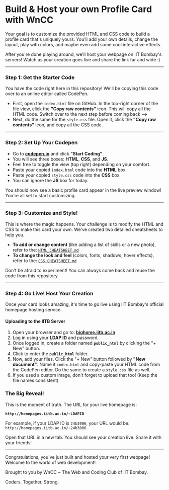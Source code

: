 # Build & Host your own Profile Card with WnCC


Your goal is to customize the provided HTML and CSS code to build a profile card that's uniquely yours. You'll add your own details, change the layout, play with colors, and maybe even add some cool interactive effects.

After you're done playing around, we'll host your webpage on IIT Bombay's servers! Watch as your creation goes live and share the link far and wide :)

---

### **Step 1: Get the Starter Code**

You have the code right here in this repository! We'll be copying this code over to an online editor called CodePen.

* First, open the `index.html` file on GitHub. In the top-right corner of the file view, click the **"Copy raw contents"** icon. This will copy all the HTML code. Switch over to the next step before coming back -->
* Next, do the same for the `style.css` file. Open it, click the **"Copy raw contents"** icon, and copy all the CSS code.

---

### **Step 2: Set Up Your Codepen**

* Go to [**codepen.io**](https://codepen.io/) and click **"Start Coding"**.
* You will see three boxes: **HTML**, **CSS**, and **JS**.
* Feel free to toggle the view (top right) depending on your comfort.
* Paste your copied `index.html` code into the **HTML** box.
* Paste your copied `style.css` code into the **CSS** box.
* You can ignore the **JS** box for today.

You should now see a basic profile card appear in the live preview window! You're all set to start customizing.

---

### **Step 3: Customize and Style!**

This is where the magic happens. Your challenge is to modify the HTML and CSS to make this card your own. We've created two detailed cheatsheets to help you.

* **To add or change content** (like adding a list of skills or a new photo), refer to the:
    [`HTML_CHEATSHEET.md`](./HTML_CHEATSHEET.md)
* **To change the look and feel** (colors, fonts, shadows, hover effects), refer to the:
    [`CSS_CHEATSHEET.md`](./CSS_CHEATSHEET.md)


Don't be afraid to experiment! You can always come back and reuse the code from this repository.

---

### **Step 4: Go Live! Host Your Creation**

Once your card looks amazing, it's time to go live using IIT Bombay's official homepage hosting service.

#### Uploading to the IITB Server

1.  Open your browser and go to: [**bighome.iitb.ac.in**](https://bighome.iitb.ac.in)
2.  Log in using your **LDAP ID** and password.
3.  Once logged in, create a folder named **`public_html`** by clicking the "+ New" button.
4.  Click to enter the **`public_html`** folder.
5.  Now, add your files. Click the "+ New" button followed by **"New document"**. Name it `index.html` and copy-paste your HTML code from the CodePen editor. Do the same to create a `style.css` file as well.
6. If you used a custom image, don't forget to upload that too! (Keep the file names consistent)

### The Big Reveal!

This is the moment of truth. The URL for your live homepage is:

**`http://homepages.iitb.ac.in/~LDAPID`**

For example, if your LDAP ID is `24b3006`, your URL would be: `http://homepages.iitb.ac.in/~24b3006`

Open that URL in a new tab. You should see your creation live. Share it with your friends!

---

Congratulations, you've just built and hosted your very first webpage! Welcome to the world of web development!

Brought to you by WnCC ~ The Web and Coding Club of IIT Bombay.

Coders. Together. Strong.
